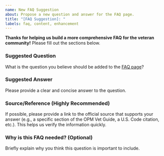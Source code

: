 ```yaml
---
name: New FAQ Suggestion
about: Propose a new question and answer for the FAQ page.
title: "[FAQ Suggestion]: "
labels: faq, content, enhancement
---
```


**Thanks for helping us build a more comprehensive FAQ for the veteran community!** Please fill out the sections below.

### Suggested Question
What is the question you believe should be added to the [FAQ page](https://hadcomfort.github.io/faq.md)?

### Suggested Answer
Please provide a clear and concise answer to the question.

### Source/Reference (Highly Recommended)
If possible, please provide a link to the official source that supports your answer (e.g., a specific section of the OPM Vet Guide, a U.S. Code citation, etc.). This helps us verify the information quickly.

### Why is this FAQ needed? (Optional)
Briefly explain why you think this question is important to include.
